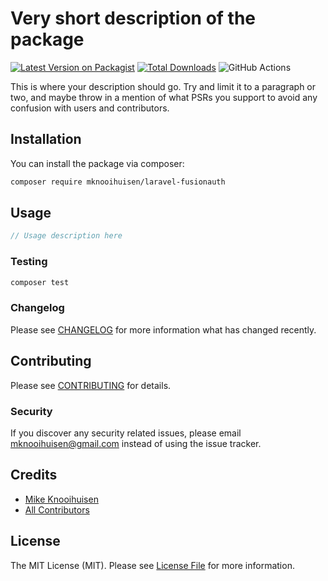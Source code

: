 # Very short description of the package

[![Latest Version on Packagist](https://img.shields.io/packagist/v/mknooihuisen/laravel-fusionauth.svg?style=flat-square)](https://packagist.org/packages/mknooihuisen/laravel-fusionauth)
[![Total Downloads](https://img.shields.io/packagist/dt/mknooihuisen/laravel-fusionauth.svg?style=flat-square)](https://packagist.org/packages/mknooihuisen/laravel-fusionauth)
![GitHub Actions](https://github.com/mknooihuisen/laravel-fusionauth/actions/workflows/main.yml/badge.svg)

This is where your description should go. Try and limit it to a paragraph or two, and maybe throw in a mention of what PSRs you support to avoid any confusion with users and contributors.

## Installation

You can install the package via composer:

```bash
composer require mknooihuisen/laravel-fusionauth
```

## Usage

```php
// Usage description here
```

### Testing

```bash
composer test
```

### Changelog

Please see [CHANGELOG](CHANGELOG.md) for more information what has changed recently.

## Contributing

Please see [CONTRIBUTING](CONTRIBUTING.md) for details.

### Security

If you discover any security related issues, please email mknooihuisen@gmail.com instead of using the issue tracker.

## Credits

-   [Mike Knooihuisen](https://github.com/mknooihuisen)
-   [All Contributors](../../contributors)

## License

The MIT License (MIT). Please see [License File](LICENSE.md) for more information.